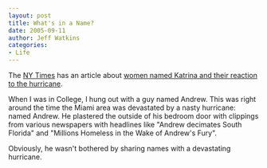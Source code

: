```yaml
---
layout: post
title: What's in a Name?
date: 2005-09-11
author: Jeff Watkins
categories:
- Life
---
```


The [NY Times](http://nytimes.com/) has an article about [women named Katrina and their reaction to the hurricane](http://www.nytimes.com/2005/09/11/fashion/sundaystyles/11KAT.html?8hpib).

When I was in College, I hung out with a guy named Andrew. This was right around the time the Miami area was devastated by a nasty hurricane: named Andrew. He plastered the outside of his bedroom door with clippings from various newspapers with headlines like "Andrew decimates South Florida" and "Millions Homeless in the Wake of Andrew's Fury".

Obviously, he wasn't bothered by sharing names with a devastating hurricane.